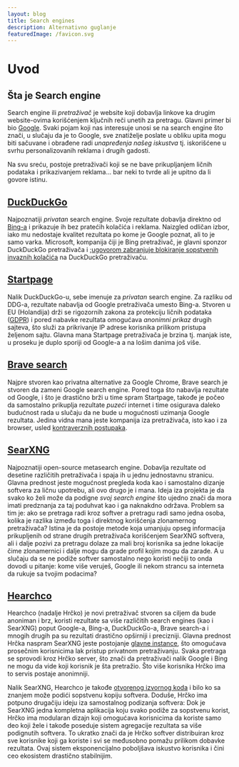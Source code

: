 ```yaml
---
layout: blog
title: Search engines
description: Alternativno guglanje
featuredImage: /favicon.svg
---
```


# Uvod

## Šta je Search engine

Search engine ili _pretraživač_ je website koji dobavlja linkove ka drugim website-ovima korišćenjem ključnih reči unetih za pretragu. Glavni primer bi bio [Google](https://www.google.com/). Svaki pojam koji nas interesuje unosi se na search engine što znači, u slučaju da je to Google, sve znatiželje poslate u obliku upita mogu biti sačuvane i obrađene radi _unapređenja našeg iskustva_ tj. iskorišćene u svrhu personalizovanih reklama i drugih gadosti.

Na svu sreću, postoje pretraživači koji se ne bave prikupljanjem ličnih podataka i prikazivanjem reklama... bar neki to tvrde ali je upitno da li govore istinu.

## [DuckDuckGo](https://duckduckgo.com/)

Najpoznatiji _privatan_ search engine. Svoje rezultate dobavlja direktno od [Bing-a](https://www.bing.com/) i prikazuje ih bez pratećih kolačića i reklama. Naizgled odličan izbor, iako mu nedostaje kvalitet rezultata po kome je Google poznat, ali to je samo varka. Microsoft, kompanija čiji je Bing pretraživač, je glavni sponzor DuckDuckGo pretraživača i ;[ugovorom zabranjuje blokiranje sopstvenih invaznih kolačića](https://www.tomsguide.com/news/duckduckgo-privacy-browser-facing-backlash-over-microsoft-trackers) na DuckDuckGo pretraživaču.

## [Startpage](https://www.startpage.com)

Nalik DuckDuckGo-u, sebe imenuje za _privatan_ search engine. Za razliku od DDG-a, rezultate nabavlja od Google pretraživača umesto Bing-a. Stvoren u EU (Holandija) drži se rigozornih zakona za protekciju ličnih podataka ([GDPR](https://en.wikipedia.org/wiki/General_Data_Protection_Regulation)) i pored nabavke rezultata omogućava _anonimni prikaz_ drugih sajteva, što služi za prikrivanje IP adrese korisnika prilikom pristupa željenom sajtu. Glavna mana Startpage pretraživača je brzina tj. manjak iste, u proseku je duplo sporiji od Google-a a na lošim danima još više.

## [Brave search](https://search.brave.com)

Najpre stvoren kao privatna alternative za Google Chrome, Brave search je stvoren da zameni Google search engine. Pored toga što nabavlja rezultate od Google, i što je drastično brži u time spram Startpage, takođe je počeo da samostalno prikuplja rezultate _puzeći_ internet i time osigurava daleko budućnost rada u slučaju da ne bude u mogućnosti uzimanja Google rezultata. Jedina vidna mana jeste kompanija iza pretraživača, isto kao i za browser, usled [kontraverznih postupaka](https://www.coindesk.com/business/2020/06/08/brave-browsers-affiliate-link-controversy-explained/).

## [SearXNG](https://github.com/searxng/searxng)

Najpoznatiji open-source metasearch engine. Dobavlja rezultate od desetine različitih pretraživača i spaja ih u jednu jednostavnu stranicu. Glavna prednost jeste mogućnost pregleda koda kao i samostalno dizanje softvera za ličnu upotrebu, ali ovo drugo je i mana. Ideja iza projekta je da svako ko želi može da podigne _svoj search engine_ što ujedno znači da mora imati predznanja za taj poduhvat kao i ga naknakdno održava. Problem sa tim je: ako se pretraga radi kroz softver a pretragu radi samo jedna osoba, kolika je razlika između toga i direktnog korišćenja zlonamernog pretraživača? Istina je da postoje metode koja umanjuju opseg informacija prikupljenih od strane drugih pretraživača korišćenjem SearXNG softvera, ali i dalje pozivi za pretragu dolaze za mali broj korisnika sa jedne lokacije čime zlonamernici i dalje mogu da grade profil kojim mogu da zarade. A u slučaju da se ne podiže softver samostalno nego koristi nečiji to onda dovodi u pitanje: kome više veruješ, Google ili nekom strancu sa interneta da rukuje sa tvojim podacima?

## [Hearchco](https://hearch.co)

Hearchco (nadalje Hrčko) je novi pretraživač stvoren sa ciljem da bude anoniman i brz, koristi rezultate sa više različitih search engines (kao i SearXNG) poput Google-a, Bing-a, DuckDuckGo-a, Brave search-a i mnogih drugih pa su rezultati drastično opširniji i precizniji. Glavna prednost Hrčka naspram SearXNG jeste postojanje [glavne instance](https://hearch.co), što omogućava prosečnim korisnicima lak pristup privatnom pretraživanju. Svaka pretraga se sprovodi kroz Hrčko server, što znači da pretraživači nalik Google i Bing ne mogu da vide koji korisnik je šta pretražio. Što više korisnika Hrčko ima to servis postaje anonimniji.

Nalik SearXNG, Hearchco je takođe [otvorenog izvornog koda](https://github.com/hearchco) i bilo ko sa znanjem može podići sopstvenu kopiju softvera. Doduše, Hrčko ima potpuno drugačiju ideju iza samostalnog podizanja softvera: Dok je SearXNG jedna kompletna aplikacija koju svako podiže za sopstvenu korist, Hrčko ima modularan dizajn koji omogućava korisnicima da koriste samo deo koji žele i takođe poseduje sistem agregacije rezultata sa više podignutih softvera. To ukratko znači da je Hrčko softver distribuiran kroz sve korisnike koji ga koriste i svi se međusobno pomažu prilikom dobavke rezultata. Ovaj sistem eksponencijalno poboljšava iskustvo korisnika i čini ceo ekosistem drastično stabilnijim.
